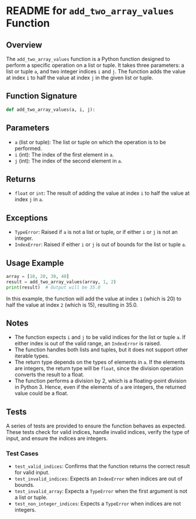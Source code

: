 
# README for `add_two_array_values` Function

## Overview

The `add_two_array_values` function is a Python function designed to perform a specific operation on a list or tuple. It takes three parameters: a list or tuple `a`, and two integer indices `i` and `j`. The function adds the value at index `i` to half the value at index `j` in the given list or tuple.

## Function Signature

```python
def add_two_array_values(a, i, j):
```

## Parameters

- `a` (list or tuple): The list or tuple on which the operation is to be performed.
- `i` (int): The index of the first element in `a`.
- `j` (int): The index of the second element in `a`.

## Returns

- `float` or `int`: The result of adding the value at index `i` to half the value at index `j` in `a`.

## Exceptions

- `TypeError`: Raised if `a` is not a list or tuple, or if either `i` or `j` is not an integer.
- `IndexError`: Raised if either `i` or `j` is out of bounds for the list or tuple `a`.

## Usage Example

```python
array = [10, 20, 30, 40]
result = add_two_array_values(array, 1, 2)
print(result)  # Output will be 35.0
```

In this example, the function will add the value at index `1` (which is 20) to half the value at index `2` (which is 15), resulting in 35.0.

## Notes

- The function expects `i` and `j` to be valid indices for the list or tuple `a`. If either index is out of the valid range, an `IndexError` is raised.
- The function handles both lists and tuples, but it does not support other iterable types.
- The return type depends on the types of elements in `a`. If the elements are integers, the return type will be `float`, since the division operation converts the result to a float.
- The function performs a division by 2, which is a floating-point division in Python 3. Hence, even if the elements of `a` are integers, the returned value could be a float.

## Tests

A series of tests are provided to ensure the function behaves as expected. These tests check for valid indices, handle invalid indices, verify the type of input, and ensure the indices are integers.

### Test Cases

- `test_valid_indices`: Confirms that the function returns the correct result for valid input.
- `test_invalid_indices`: Expects an `IndexError` when indices are out of bounds.
- `test_invalid_array`: Expects a `TypeError` when the first argument is not a list or tuple.
- `test_non_integer_indices`: Expects a `TypeError` when indices are not integers.